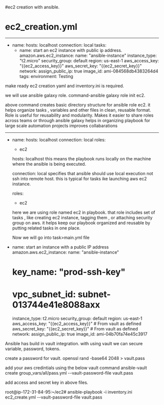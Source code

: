 #ec2 creation with ansible.
# ec2_creation.yml
---
 - name: 
   hosts: localhost
   connection: local
   tasks:
    - name: start an ec2 instance with public ip address.
       amazon.aws.ec2_instance:
        name: "ansible-instance"
        instance_type: "t2.micro"
        security_group: default
        region: us-east-1
        aws_access_key: "{{ec2_access_key}}"
        aws_secret_key: "{{ec2_secret_key}}"
        network:
         assign_public_ip: true
        image_id: ami-084568db4383264d4
        tags:
          environment:  Testing


make ready ec2 creation yaml and inventory.ini is required.

we will use ansible galaxy role.
command-ansible galaxy role init ec2. 

above command creates basic directory structure for ansible role ec2. it helps organize tasks , variables and other files in clean, reusable format.
Role is useful for reusability and modularity.
Makes it easier to share roles across teams or through ansible galaxy
helps in organizing playbook for large scale automation projects
improves collabarations 


---
 - name: 
   hosts: localhost
   connection: local
   roles:
    - ec2

    hosts: localhost 
  this means the playbook runs locally on the machine where the ansible is being executed.

   connection: local
   specifies that ansible should use local execution not ssh into remote host. this is typical for tasks ike launching aws ec2 instance.

   roles:
    - ec2

    here we are using role named ec2 in playbook. that role includes set of tasks , like creating ec2 instance, tagging them , or attaching security group on aws.
    it helps keep our playbook organized and reusable by putting related tasks in one place.

    Now we will go into task>main.yml file

  - name: start an instance with a public IP address
    amazon.aws.ec2_instance:
      name: "ansible-instance"
      # key_name: "prod-ssh-key"
      # vpc_subnet_id: subnet-013744e41e8088axx
      instance_type: t2.micro
      security_group: default
      region: us-east-1
      aws_access_key: "{{ec2_access_key}}"  # From vault as defined
      aws_secret_key: "{{ec2_secret_key}}"  # From vault as defined      
      network:
        assign_public_ip: true
      image_id: ami-04b70fa74e45c3917
      

Ansible has build in vault integration. with using vault we can secure variable, password, tokens.

create a password for vault.
openssl rand -base64 2048 > vault.pass

add your aws credintials using the below vault command
ansible-vault create group_vars/all/pass.yml --vault-password-file vault.pass

add access and secret key in above files.



root@ip-172-31-84-95:~/ec2# ansible-playbook -i inventory.ini ec2_create.yml --vault-password-file vault.pass












